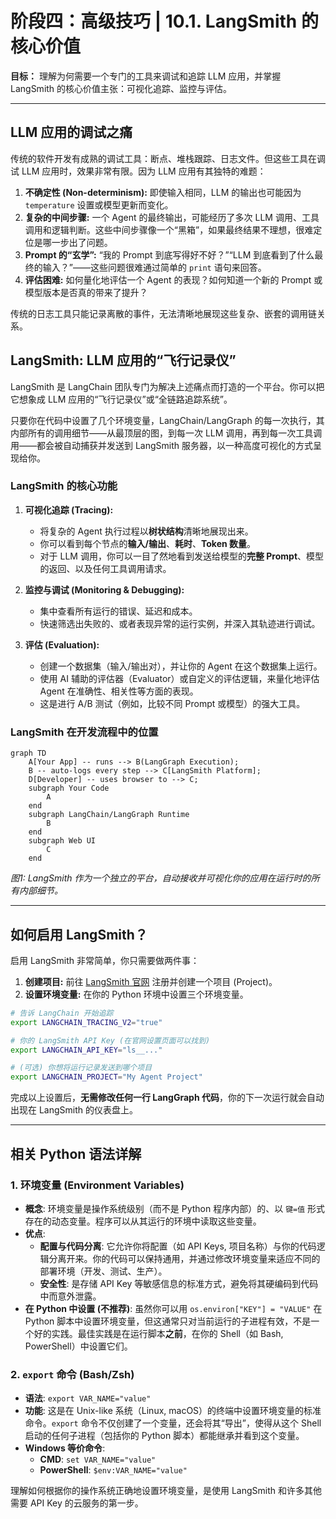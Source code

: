 
# 阶段四：高级技巧 | 10.1. LangSmith 的核心价值

**目标：** 理解为何需要一个专门的工具来调试和追踪 LLM 应用，并掌握 LangSmith 的核心价值主张：可视化追踪、监控与评估。

---

## LLM 应用的调试之痛

传统的软件开发有成熟的调试工具：断点、堆栈跟踪、日志文件。但这些工具在调试 LLM 应用时，效果非常有限。因为 LLM 应用有其独特的难题：

1.  **不确定性 (Non-determinism):** 即使输入相同，LLM 的输出也可能因为 `temperature` 设置或模型更新而变化。
2.  **复杂的中间步骤:** 一个 Agent 的最终输出，可能经历了多次 LLM 调用、工具调用和逻辑判断。这些中间步骤像一个“黑箱”，如果最终结果不理想，很难定位是哪一步出了问题。
3.  **Prompt 的“玄学”:** “我的 Prompt 到底写得好不好？”“LLM 到底看到了什么最终的输入？”——这些问题很难通过简单的 `print` 语句来回答。
4.  **评估困难:** 如何量化地评估一个 Agent 的表现？如何知道一个新的 Prompt 或模型版本是否真的带来了提升？

传统的日志工具只能记录离散的事件，无法清晰地展现这些复杂、嵌套的调用链关系。

## LangSmith: LLM 应用的“飞行记录仪”

LangSmith 是 LangChain 团队专门为解决上述痛点而打造的一个平台。你可以把它想象成 LLM 应用的“飞行记录仪”或“全链路追踪系统”。

只要你在代码中设置了几个环境变量，LangChain/LangGraph 的每一次执行，其内部所有的调用细节——从最顶层的图，到每一次 LLM 调用，再到每一次工具调用——都会被自动捕获并发送到 LangSmith 服务器，以一种高度可视化的方式呈现给你。

### LangSmith 的核心功能

1.  **可视化追踪 (Tracing):**
    -   将复杂的 Agent 执行过程以**树状结构**清晰地展现出来。
    -   你可以看到每个节点的**输入/输出**、**耗时**、**Token 数量**。
    -   对于 LLM 调用，你可以一目了然地看到发送给模型的**完整 Prompt**、模型的返回、以及任何工具调用请求。

2.  **监控与调试 (Monitoring & Debugging):**
    -   集中查看所有运行的错误、延迟和成本。
    -   快速筛选出失败的、或者表现异常的运行实例，并深入其轨迹进行调试。

3.  **评估 (Evaluation):**
    -   创建一个数据集（输入/输出对），并让你的 Agent 在这个数据集上运行。
    -   使用 AI 辅助的评估器（Evaluator）或自定义的评估逻辑，来量化地评估 Agent 在准确性、相关性等方面的表现。
    -   这是进行 A/B 测试（例如，比较不同 Prompt 或模型）的强大工具。

### LangSmith 在开发流程中的位置

```mermaid
graph TD
    A[Your App] -- runs --> B(LangGraph Execution);
    B -- auto-logs every step --> C[LangSmith Platform];
    D[Developer] -- uses browser to --> C;
    subgraph Your Code
        A
    end
    subgraph LangChain/LangGraph Runtime
        B
    end
    subgraph Web UI
        C
    end
```
*图1: LangSmith 作为一个独立的平台，自动接收并可视化你的应用在运行时的所有内部细节。*

--- 

## 如何启用 LangSmith？

启用 LangSmith 非常简单，你只需要做两件事：

1.  **创建项目:** 前往 [LangSmith 官网](https://smith.langchain.com/) 注册并创建一个项目 (Project)。
2.  **设置环境变量:** 在你的 Python 环境中设置三个环境变量。

```bash
# 告诉 LangChain 开始追踪
export LANGCHAIN_TRACING_V2="true"

# 你的 LangSmith API Key (在官网设置页面可以找到)
export LANGCHAIN_API_KEY="ls__..."

# (可选) 你想将运行记录发送到哪个项目
export LANGCHAIN_PROJECT="My Agent Project"
```

完成以上设置后，**无需修改任何一行 LangGraph 代码**，你的下一次运行就会自动出现在 LangSmith 的仪表盘上。

--- 

## 相关 Python 语法详解

### 1. 环境变量 (Environment Variables)

-   **概念**: 环境变量是操作系统级别（而不是 Python 程序内部）的、以 `键=值` 形式存在的动态变量。程序可以从其运行的环境中读取这些变量。
-   **优点**: 
    -   **配置与代码分离**: 它允许你将配置（如 API Keys, 项目名称）与你的代码逻辑分离开来。你的代码可以保持通用，并通过修改环境变量来适应不同的部署环境（开发、测试、生产）。
    -   **安全性**: 是存储 API Key 等敏感信息的标准方式，避免将其硬编码到代码中而意外泄露。
-   **在 Python 中设置 (不推荐)**: 虽然你可以用 `os.environ["KEY"] = "VALUE"` 在 Python 脚本中设置环境变量，但这通常只对当前运行的子进程有效，不是一个好的实践。最佳实践是在运行脚本**之前**，在你的 Shell（如 Bash, PowerShell）中设置它们。

### 2. `export` 命令 (Bash/Zsh)

-   **语法**: `export VAR_NAME="value"`
-   **功能**: 这是在 Unix-like 系统（Linux, macOS）的终端中设置环境变量的标准命令。`export` 命令不仅创建了一个变量，还会将其“导出”，使得从这个 Shell 启动的任何子进程（包括你的 Python 脚本）都能继承并看到这个变量。
-   **Windows 等价命令**:
    -   **CMD**: `set VAR_NAME="value"`
    -   **PowerShell**: `$env:VAR_NAME="value"`

理解如何根据你的操作系统正确地设置环境变量，是使用 LangSmith 和许多其他需要 API Key 的云服务的第一步。
